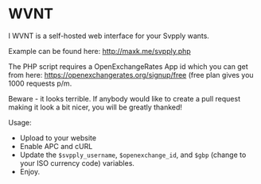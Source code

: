 WVNT
====

I WVNT is a self-hosted web interface for your Svpply wants. 

Example can be found here: http://maxk.me/svpply.php

The PHP script requires a OpenExchangeRates App id which you can get from here: https://openexchangerates.org/signup/free (free plan gives you 1000 requests p/m.

Beware - it looks terrible. If anybody would like to create a pull request making it look a bit nicer, you will be greatly thanked!

Usage:

 - Upload to your website
 - Enable APC and cURL
 - Update the `$svpply_username`, `$openexchange_id`, and `$gbp` (change to your ISO currency code) variables.
 - Enjoy.
